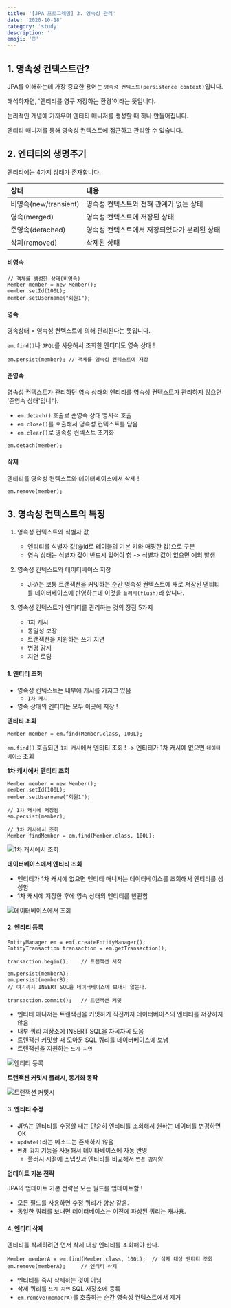 ```yaml
---
title: '[JPA 프로그래밍] 3. 영속성 관리'
date: '2020-10-18'
category: 'study'
description: ''
emoji: '⏰'
---
```


## 1. 영속성 컨텍스트란?

JPA를 이해하는데 가장 중요한 용어는 `영속성 컨텍스트(persistence context)`입니다.

해석하자면, '엔티티를 영구 저장하는 환경'이라는 뜻입니다.

논리적인 개념에 가까우며 엔티티 매니저를 생성할 때 하나 만들어집니다.

엔티티 매니저를 통해 영속성 컨텍스트에 접근하고 관리할 수 있습니다.

## 2. 엔티티의 생명주기

엔티티에는 4가지 상태가 존재합니다.

| 상태                  | 내용                                         |
| :-------------------- | :------------------------------------------- |
| 비영속(new/transient) | 영속성 컨텍스트와 전혀 관계가 없는 상태      |
| 영속(merged)          | 영속성 컨텍스트에 저장된 상태                |
| 준영속(detached)      | 영속성 컨텍스트에서 저장되었다가 분리된 상태 |
| 삭제(removed)         | 삭제된 상태                                  |

#### 비영속

```java:title=Java
// 객체를 생성한 상태(비영속)
Member member = new Member();
member.setId(100L);
member.setUsername("회원1");
```

#### 영속

영속상태 = 영속성 컨텍스트에 의해 관리된다는 뜻입니다.

`em.find()`나 `JPQL`를 사용해서 조회한 엔티티도 영속 상태 !

```java:title=Java
em.persist(member); // 객체를 영속성 컨텍스트에 저장
```

#### 준영속

영속성 컨텍스트가 관리하던 영속 상태의 엔티티를 영속성 컨텍스트가 관리하지 않으면 '준영속 상태'입니다.

- `em.detach()` 호출로 준영속 상태 명시적 호출
- `em.close()`를 호출해서 영속성 컨텍스트를 닫음
- `em.clear()`로 영속성 컨텍스트 초기화

```java:title=Java
em.detach(member);
```

#### 삭제

엔티티를 영속성 컨텍스트와 데이터베이스에서 삭제 !

```java:title=Java
em.remove(member);
```

## 3. 영속성 컨텍스트의 특징

1. 영속성 컨텍스트와 식별자 값

   - 엔티티를 식별자 값(@id로 테이블의 기본 키와 매핑한 값)으로 구분
   - 영속 상태는 식별자 값이 반드시 있어야 함 -> 식별자 값이 없으면 예외 발생

2. 영속성 컨텍스트와 데이터베이스 저장

   - JPA는 보통 트랜잭션을 커밋하는 순간 영속성 컨텍스트에 새로 저장된 엔티티를 데이터베이스에 반영하는데 이것을 `플러시(flush)`라 합니다.

3. 영속성 컨텍스트가 엔티티를 관리하는 것의 장점 5가지
   - 1차 캐시
   - 동일성 보장
   - 트랜잭션을 지원하는 쓰기 지연
   - 변경 감지
   - 지연 로딩

#### 1. 엔티티 조회

- 영속성 컨텍스트는 내부에 캐시를 가지고 있음
  - `1차 캐시`
- 영속 상태의 엔티티는 모두 이곳에 저장 !

**엔티티 조회**

```java:title=Java
Member member = em.find(Member.class, 100L);
```

`em.find()` 호출되면 `1차 캐시`에서 엔티티 조회 ! -> 엔티티가 1차 캐시에 없으면 `데이터베이스` 조회

**1차 캐시에서 엔티티 조회**

```java:title=Java
Member member = new Member();
member.setId(100L);
member.setUsername("회원1");

// 1차 캐시에 저장됨
em.persist(member);

// 1차 캐시에서 조회
Member findMember = em.find(Member.class, 100L);
```

![1차 캐시에서 조회](./images/JPA_3_1.png)

**데이터베이스에서 엔티티 조회**

- 엔티티가 1차 캐시에 없으면 엔티티 매니저는 데이터베이스를 조회해서 엔티티를 생성함
- 1차 캐시에 저장한 후에 영속 상태의 엔티티를 반환함

![데이터베이스에서 조회](./images/JPA_3_2.png)

#### 2. 엔티티 등록

```java:title=Java
EntityManager em = emf.createEntityManager();
EntityTransaction transaction = em.getTransaction();

transaction.begin();    // 트랜잭션 시작

em.persist(memberA);
em.persist(memberB);
// 여기까지 INSERT SQL을 데이터베이스에 보내지 않는다.

transaction.commit();   // 트랜잭션 커밋
```

- 엔티티 매니저는 트랜잭션을 커밋하기 직전까지 데이터베이스의 엔티티를 저장하지 않음
- 내부 쿼리 저장소에 INSERT SQL을 차곡차곡 모음
- 트랜잭션 커밋할 때 모아둔 SQL 쿼리를 데이터베이스에 보냄
- 트랜잭션을 지원하는 `쓰기 지연`

![엔티티 등록](./images/JPA_3_3.png)

**트랜잭션 커밋시 플러시, 동기화 동작**

![트랜잭션 커밋시](./images/JPA_3_4.png)

#### 3. 엔티티 수정

- JPA는 엔티티를 수정할 때는 단순히 엔티티를 조회해서 원하는 데이터를 변경하면 OK
- `update()`라는 메소드는 존재하지 않음
- `변경 감지` 기능을 사용해서 데이타베이스에 자동 반영
  - 플러시 시점에 스냅샷과 엔티티를 비교해서 `변경 감지`함

**업데이트 기본 전략**

JPA의 업데이트 기본 전략은 모든 필드를 업데이트함 !

- 모든 필드를 사용하면 수정 쿼리가 항상 같음.
- 동일한 쿼리를 보내면 데이터베이스는 이전에 파싱된 쿼리는 재사용.

#### 4. 엔티티 삭제

엔티티를 삭제하려면 먼저 삭제 대상 엔티티를 조회해야 한다.

```java:title=Java
Member memberA = em.find(Member.class, 100L);  // 삭제 대상 엔티티 조회
em.remove(memberA);     // 엔티티 삭제
```

- 엔티티를 즉시 삭제하는 것이 아님
- 삭제 쿼리를 `쓰기 지연` SQL 저장소에 등록
- `em.remove(memberA)`를 호출하는 순간 영속성 컨텍스트에서 제거
